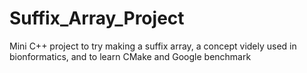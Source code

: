 # Suffix_Array_Project
Mini C++ project to try making a suffix array, a concept videly used in bionformatics, and to learn CMake and Google benchmark
